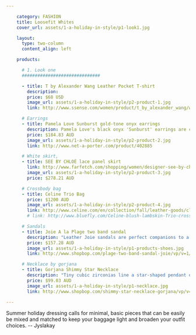 ```yaml
---

    category: FASHION
    title: Loosefit Whites
    cover_url: assets/1-a-holiday-in-style/p1-look1.jpg

    layout:
      type: two-column
      content_align: left

    products:

      # 1. Look one
      ##############################

      - title: T by Alexander Wang Leather Pocket T-shirt
        description:
        price: $68 USD
        image_url: assets/1-a-holiday-in-style/p2-product-1.jpg
        link: http://www.ssense.com/women/product/t_by_alexander_wang/white_supima_and_leather_pocket_t-shirt/81748

      # Earrings
      - title: Pamela Love Sunburst gold-tone onyx earrings
        description: Pamela Love's black onyx 'Sunburst' earrings are crafted from burnished gold-tone brass for a vintage feel. Work the brand's effortlessly cool aesthetic by styling yours with a loose-fit tee and distressed denim. For pierced ears.
        price: $184.83 AUD
        image_url: assets/1-a-holiday-in-style/p2-product-2.jpg
        link: http://www.net-a-porter.com/product/402885

      # White skirt,
      - title: SEE BY CHLOÉ lace panel skirt
        link: http://www.farfetch.com/shopping/women/designer-see-by-chloe-lace-panel-skirt-item-10588304.aspx
        image_url: assets/1-a-holiday-in-style/p2-product-3.jpg
        price: $278.21 AUD

      # Crossbody bag
      - title: Celine Trio Bag
        price: $1200 AUD
        image_url: assets/1-a-holiday-in-style/p2-product-4.jpg
        link: http://www.celine.com/en/collection/fall/leather-goods/clutch-pouch/35
        # link: http://www.bluefly.com/Celine-blush-lambskin-Trio-crossbody-bag/cat20428/316163501/detail.fly

      # Sandals
      - title: Joie A la Plage two band sandal
        description: "Leather Joie sandals are perfect companions to a poolside look. Slip-on design with matte and metallic bands. Leather sole. Leather: Cowhide. Made in Italy."
        price: $157.28 AUD
        image_url: assets/1-a-holiday-in-style/p1-products-shoes.jpg
        link: http://www.shopbop.com/plage-two-band-sandal-joie/vp/v=1/1577875048.htm?folderID=2534374302112443&fm=other-shopbysize&colorId=55429

      # Necklace by gorjana
      - title: Gorjana Shimmy Star Necklace
        description: "Tiny cubic zirconias line a star-shaped pendant on this gold-tone Gorjana necklace. Ring clasp. 18k gold plate."
        price: $99.03 AUD
        image_url: assets/1-a-holiday-in-style/p1-necklace.jpg
        link: http://www.shopbop.com/shimmy-star-necklace-gorjana/vp/v=1/1572808075.htm?fm=search-shopbysize

---
```


<span>Summer holiday dressing calls for minimal, basic pieces that can be easily be mixed and matched to keep your baggage light and broaden your outfit choices. -- Jyslakay</span>
